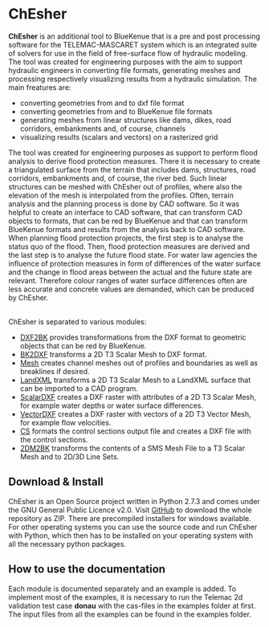<body>
<h1>ChEsher</h1>
<p><b>ChEsher</b> is an additional tool to BlueKenue that is a pre and post processing software for the TELEMAC-MASCARET system which is an integrated suite of solvers for use in the field of free-surface flow of hydraulic modeling. The tool was created for engineering purposes with the aim to support hydraulic engineers in converting file formats, generating meshes and processing respectively visualizing results from a hydraulic simulation. 
The main freatures are:
<ul>
<li>converting geometries from and to dxf file format</li>
<li>converting geometries from and to BlueKenue file formats</li>
<li>generating meshes from linear structures like dams, dikes, road corridors, embankments and, of course, channels</li>
<li>visualizing results (scalars and vectors) on a rasterized grid</li>
</ul>

The tool was created for engineering purposes as support to perform flood analysis to derive flood protection measures. There it is necessary to create a triangulated surface from the terrain that includes dams, structures, road corridors, embankments and, of course, the river bed. Such linear structures can be meshed with ChEsher out of profiles, where also the elevation of the mesh is interpolated from the profiles.
Often, terrain analysis and the planning process is done by CAD software. So it was helpful to create an interface to CAD software, that can transform CAD objects to formats, that can be red by BlueKenue and that can transform BlueKenue formats and results from the analysis back to CAD software.
When planning flood protection projects, the first step is to analyse the status quo of the flood. Then, flood protection measures are derived and the last step is to analyse the future flood state. For water law agencies the influence of protection measures in form of differences of the water surface and the change in flood areas between the actual and the future state are relevant. Therefore colour ranges of water surface differences often are less accurate and concrete values are demanded, which can be produced by ChEsher.

<br>ChEsher is separated to various modules:
<ul>
<li><a href="1_DXF2BK.html">DXF2BK</a> provides transformations from the DXF format to geometric objects that can be red by BlueKenue.</li>
<li><a href="2_BK2DXF.html">BK2DXF</a> transforms a 2D T3 Scalar Mesh to DXF format.</li>
<li><a href="3_Mesh.html">Mesh</a> creates channel meshes out of profiles and boundaries as well as breaklines if desired.</li>
<li><a href="4_LandXML.html">LandXML</a> transforms a 2D T3 Scalar Mesh to a LandXML surface that can be imported to a CAD program.</li>
<li><a href="5_ScalarDXF.html">ScalarDXF</a> creates a DXF raster with attributes of a 2D T3 Scalar Mesh, for example water depths or water surface differences.</li>
<li><a href="6_VectorDXF.html">VectorDXF</a> creates a DXF raster with vectors of a 2D T3 Vector Mesh, for example flow velocities.</li>
<li><a href="7_CS.html">CS</a> formats the control sections output file and creates a DXF file with the control sections.</li>
<li><a href="8_2DM2BK.html">2DM2BK</a> transforms the contents of a SMS Mesh File to a T3 Scalar Mesh and to 2D/3D Line Sets.</li>
</ul>


<h2>Download & Install</h2>
ChEsher is an Open Source project written in Python 2.7.3 and comes under the GNU General Public Licence v2.0. Visit <a href="https://github.com/rfleissner/ChEsher">GitHub</a> to download the whole repository as ZIP. There are precompiled installers for windows available. For other operating systems you can use the source code and run ChEsher with Python, which then has to be installed on your operating system with all the necessary python packages.

<h2>How to use the documentation</h2>

Each module is documented separately and an example is added. To implement most of the examples, it is necessary to run the Telemac 2d validation test case <b>donau</b> with the cas-files in the examples folder at first. The input files from all the examples can be found in the examples folder.
</body></html>
